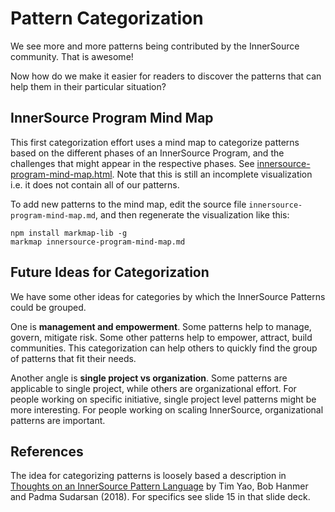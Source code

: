 # Pattern Categorization

We see more and more patterns being contributed by the InnerSource community. That is awesome!

Now how do we make it easier for readers to discover the patterns that can help them in their particular situation?

## InnerSource Program Mind Map

This first categorization effort uses a mind map to categorize patterns based on the different phases of an InnerSource Program, and the challenges that might appear in the respective phases. See [innersource-program-mind-map.html](innersource-program-mind-map.html). Note that this is still an incomplete visualization i.e. it does not contain all of our patterns.

To add new patterns to the mind map, edit the source file `innersource-program-mind-map.md`, and then regenerate the visualization like this:

```
npm install markmap-lib -g
markmap innersource-program-mind-map.md
```

## Future Ideas for Categorization

We have some other ideas for categories by which the InnerSource Patterns could be grouped.

One is **management and empowerment**. Some patterns help to manage, govern, mitigate risk. Some other patterns help to empower, attract, build communities. This categorization can help others to quickly find the group of patterns that fit their needs.

Another angle is **single project vs organization**. Some patterns are applicable to single project, while others are organizational effort. For people working on specific initiative, single project level patterns might be more interesting. For people working on scaling InnerSource, organizational patterns are important.

## References

The idea for categorizing patterns is loosely based a description in [Thoughts on an InnerSource Pattern Language](https://drive.google.com/file/d/13AY8glCOdpLOVuz7cVD6QOB8d2xbHCS1/view) by Tim Yao, Bob Hanmer and Padma Sudarsan (2018). For specifics see slide 15 in that slide deck.
